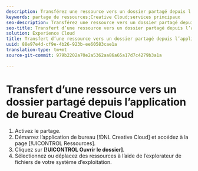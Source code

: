 ```yaml
---
description: Transférez une ressource vers un dossier partagé depuis l’application de bureau Creative Cloud.
keywords: partage de ressources;Creative Cloud;services principaux
seo-description: Transférez une ressource vers un dossier partagé depuis l’application de bureau Creative Cloud.
seo-title: Transfert d’une ressource vers un dossier partagé depuis l’application de bureau Creative Cloud
solution: Experience Cloud
title: Transfert d’une ressource vers un dossier partagé depuis l’application de bureau Creative Cloud
uuid: 88e97e4d-cf9e-4b26-923b-ee60583cae1a
translation-type: tm+mt
source-git-commit: 979b2202a70e2a5362aa86a65a17d7c4279b3a1a

---
```



# Transfert d’une ressource vers un dossier partagé depuis l’application de bureau Creative Cloud

1. Activez le partage.
1. Démarrez l’application de bureau [!DNL Creative Cloud] et accédez à la page [!UICONTROL Ressources].
1. Cliquez sur **[!UICONTROL Ouvrir le dossier]**.
1. Sélectionnez ou déplacez des ressources à l’aide de l’explorateur de fichiers de votre système d’exploitation.
